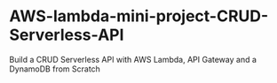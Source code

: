 # AWS-lambda-mini-project-CRUD-Serverless-API
Build a CRUD Serverless API with AWS Lambda, API Gateway and a DynamoDB from Scratch
